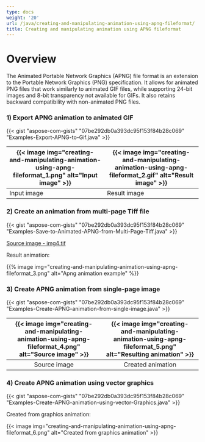 ```yaml
---
type: docs
weight: '20'
url: /java/creating-and-manipulating-animation-using-apng-fileformat/
title: Creating and manipulating animation using APNG fileformat
---
```

**Overview**
============

The Animated Portable Network Graphics (APNG) file format is an extension to the
Portable Network Graphics (PNG) specification. It allows for animated PNG files
that work similarly to animated GIF files, while supporting 24-bit images and
8-bit transparency not available for GIFs. It also retains backward
compatibility with non-animated PNG files.

### **1) Export APNG animation to animated GIF** 

{{< gist "aspose-com-gists" "07be292db0a393dc95f153f84b28c069" "Examples-Export-APNG-to-Gif.java" >}}


| {{< image img="creating-and-manipulating-animation-using-apng-fileformat_1.png" alt="Input image" >}} | {{< image img="creating-and-manipulating-animation-using-apng-fileformat_2.gif" alt="Result image" >}} |
| ------------------------------------------------------------ | ------------------------------------------------------------ |
| Input image                                                  | Result image                                                 |

### **2) Create an animation from multi-page Tiff file** 

{{< gist "aspose-com-gists" "07be292db0a393dc95f153f84b28c069" "Examples-Save-to-Animated-APNG-from-Multi-Page-Tiff.java" >}}


​[Source image - img4.tif](attachments/106203944/106365366.tif)

Result animation:

{{% image img="creating-and-manipulating-animation-using-apng-fileformat_3.png" alt="Apng animation example" %}}

### **3) Create APNG animation from single-page image** 

{{< gist "aspose-com-gists" "07be292db0a393dc95f153f84b28c069" "Examples-Create-APNG-animation-from-single-image.java" >}}

| {{< image img="creating-and-manipulating-animation-using-apng-fileformat_4.png" alt="Source image" >}} | {{< image img="creating-and-manipulating-animation-using-apng-fileformat_5.png" alt="Resulting animation" >}} |
:----------------------------------------------------------: | :----------------------------------------------------------: |
|                         Source image                         |                      Created animation                       |

### **4) Create APNG animation using vector graphics** 

{{< gist "aspose-com-gists" "07be292db0a393dc95f153f84b28c069" "Examples-Create-APNG-animation-using-vector-Graphics.java" >}}


Created from graphics animation:

{{< image img="creating-and-manipulating-animation-using-apng-fileformat_6.png" alt="Created from graphics animation" >}}

